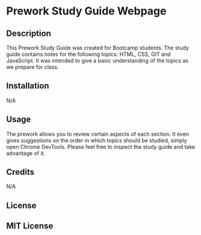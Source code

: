 # Prework Study Guide Webpage

## Description

This Prework Study Guide was created for Bootcamp students. The study guide contains notes for the following topics: HTML, CSS, GIT and JavaScript. It was intended to give a basic understanding of the topics as we prepare for class. 



## Installation

N/A


## Usage

The prework allows you to review certain aspects of each section. It even gives suggestions on the order in which topics should be studied, simply open Chrome DevTools. Please feel free to inspect the study guide and take advantage of it.


## Credits

N/A

## License

MIT License
---

